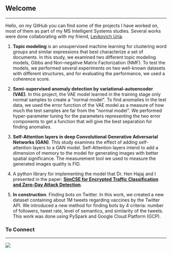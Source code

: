 ## Welcome
---

Hello, on my GitHub you can find some of the projects I have worked on, most of them as part of my MS Intelligent Systems studies. Several works were done collaborating with my friend, [Levkovich Uria](https://github.com/uriaLevko).

1. **Topic modeling** is an unsupervised machine learning for clustering word groups and similar expressions that best characterize a set of documents. In this study, we examined two different topic modeling models, Gibbs and Non-negative Matrix Factorization (NMF). To test the models, we performed several experiments on two well-known datasets with different structures, and for evaluating the performance, we used a coherence score.

2. **Semi-supervised anomaly detection by variational-autoencoder (VAE)**. In this project, the VAE model learned in the training stage only normal samples to create a "normal model". To find anomalies in the test data, we used the error function of the VAE model as a measure of how much the test samples are far from the "normal model". We performed hyper-parameter tuning for the parameters representing the two error components to get a function that will give the best separation for finding anomalies.

3. **Self-Attention layers in deep Convolutional Generative Adversarial Networks (GAN)**. This study examines the effect of adding self-attention layers to a GAN model. Self-Attention layers intend to add a dimension of memory to the model for generating images with better spatial significance. The measurement tool we used to measure the generated images quality is FID.

4. A python library for implementing the model that Dr. Hen Hajaj and I presented in the paper: [**SimCSE for Encrypted Traffic Classification and Zero-Day Attack Detection**](https://github.com/rotembaruch/rotembaruch/edit/main/README.md).

5. **In construction**. Finding bots on Twitter. In this work, we created a new dataset containing about 1M tweets regarding vaccines by the Twitter API. We introduced a new method for finding bots by 4 criteria: number of followers, tweet rate, level of semantics, and similarity of the tweets. This work was done using PySpark and Google Cloud Platform (GCP).
### To Connect
---

 [<img src="https://img.shields.io/badge/linkedin-%230077B5.svg?&style=for-the-badge&logo=linkedin&logoColor=white" />](https://www.linkedin.com/in/rotem-bar-6b1a5866/)

